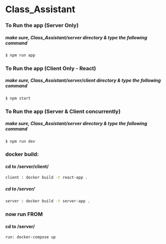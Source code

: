 # Class_Assistant

### To Run the app (Server Only)

##### make sure, Class_Assistant/server directory & type the following command

```sh
$ npm run app
```

### To Run the app (Client Only - React)

##### make sure, Class_Assistant/server/client directory & type the following command

```sh
$ npm start
```

### To Run the app (Server & Client concurrently)

##### make sure, Class_Assistant/server directory & type the following command

```sh
$ npm run dev
```

### docker build:

#### cd to /server/client/

```sh
client : docker build -t react-app .
```

##### cd to /server/

```sh
server : docker build -t server-app .
```

### now run FROM

#### cd to /server/

```sh
run: docker-compose up
```
